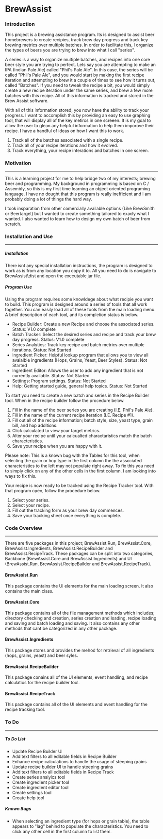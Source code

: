 # BrewAssist #
### Introduction ###

This project is a brewing assistance program.  Its is designed to assist beer homebrewers to create recipies, track brew day progress and track key brewing metrics over multiple batches.  In order to facilitate this, I organize the types of beers you are trying to brew into what I call "series".  

A series is a way to organize multiple batches, and recipes into one core beer style you are trying to perfect.  Lets say you are attempting to make an IPA (Indian Pale Ale) called "Phil's Pale Ale".  In this case, the series will be called "Phil's Pale Ale", and you would start by making the first recipe iteration and attempting to brew it a couple of times to see how it turns out, called "Batches".  If you need to tweak the recipe a bit, you would simply create a new recipe iteration under the same series, and brew a few more batches with this recipe.  All of this information is tracked and stored in the Brew Assist software.  

With all of this information stored, you now have the ability to track your progress.  I want to accomplish this by providing an easy to use graphing tool, that will display all of the key metircs in one screeen.  It is my goal to allow the user to glean any helpful information to help them imporove their recipe.  I have a handful of ideas on how I want this to work. 

<ol>
  <li>Track all of the batches associated with a single recipe.</li>
  <li>Track all of your recipe iterations and how it evolved.</li>
  <li>Track everything, your recipe interations and batches in one screen.</li>
</ol>


### Motivation ###
<hr>
This is a learning project for me to help bridge two of my interests; brewing beer and programming.  My background in programming is based on C / Assembly, so this is my first time learning an object oriented programing language.  I have no dought that this program is really inefficient and I am probably doing a lot of things the hard way.

I took insparation from other comercially available options (Like BrewSmith or Beertarget) but I wanted to create something tailored to exacly what I wanted.  I also wanted to learn how to design my own batch of beer from scratch.

### Installation and Use ###
<hr>
<h5><i> Installation </i></h5>
There isnt any special installation instructions, the program is designed to work as is from  any location you copy it to.  All you need to do is navigate to BrewAssist\dist and open the executable jar file.

<h5><i> Program Use </i></h5>
Using the program requires some knowldege about what recipie you want to build.  This program is designed around a series of tools that all work together.  You can easily load all of these tools from the main loading menu.  A brief description of each tool, and its completion status is below.

<ul>
  <li>Recipe Builder: Create a new Recipe and choose the associated series.  Status: V1.0 complete</li>
  <li>Batch Tracker: Select the desired series and recipe and track your brew day progress.  Status: V1.0 complete</li>
  <li>Series Analytics:  Track key recipe and batch metrics over multiple iterations.  Status: Not Started</li>
  <li>Ingredient Picker: Helpful lookup program that allows you to view all avaialble ingredients (Hops, Grains, Yeast, Beer Styles).  Status: Not Started</li>
  <li>Ingredient Editor:  Allows the user to add any ingredient that is not currently available.  Status: Not Started</li>
  <li>Settings:  Program settings.  Status: Not Started</li>
  <li>Help:  Getting started guide, general help topics.  Status: Not Started</li>
</ul>

To start you need to create a new batch and series in the Recipe Builder tool.  When in the recipe builder follow the procedure below.

<ol>
  <li>Fill in the name of the beer series you are creating (I.E. Phil's Pale Ale).</li>
  <li>Fill in the name of the current recipe iteration (I.E. Recipe #1).</li>
  <li>Fill out all of the recipe information; batch style, size, yeast type, grain bill, and hop additions.</li>
  <li>Click calculated to view your target metrics.</li>
  <li>Alter your recipe until your calcualted charactaristics match the batch characteristics.</li>
  <li>Save your recipe when you are happy with it.</li>
</ol>

Please note:  This is a known bug with the Tables for this tool, when selecting the grain or hop type in the first column the the associated characteristics to the left may not populate right away.  To fix this you need to simply click on any of the other cells in the first column.  I am looking into ways to fix this.

Your recipe is now ready to be tracked using the Recipe Tracker tool.  With that program open, follow the procedure below.

<ol>
  <li>Select your series.</li>
  <li>Select your recipe.</li>
  <li>Fill out the tracking form as your brew day commences.</li>
  <li>Save your tracking sheet once everything is complete.</li>
</ol>
  
### Code Overview ###
<hr>

There are five packages in this project; BrewAssist.Run, BrewAssist.Core, BrewAssist.Ingredients, BrewAssist.RecipeBuilder and BrewAssist.RecipeTrack.  These packages can be split into two categories, Backbone (BrewAssist.Core and BrewAssist.Ingredients) and UI (BrewAssist.Run, BrewAssist.RecipeBuilder and BrewAssist.RecipeTrack).

<h4><b> BrewAssist.Run </b></h4>
This package contains the UI elements for the main loading screen.  It also contains the main class.

<h4><b> BrewAssist.Core </b></h4>
This package contains all of the file management methods which includes; directory checking and creation, series creation and loading, recipe loading and saving and batch loading and saving.  It also contains any other methods that cant be categorized in any other package.

<h4><b> BrewAssist.Ingredients </b></h4>
This package stores and provides the mehod for retrieval of all ingredients (hops, grains, yeast) and beer syles.

<h4><b> BrewAssist.RecipeBuilder </b></h4>
This package conains all of the UI elements, event handling, and recipe calculatios for the recipe builder tool.

<h4><b> BrewAssist.RecipeTrack </b></h4>
This package contains all of the UI elements and event handling for the recipe tracking tool.

### To Do ###
<hr>

<h5><i> To Do List </i></h5>
<ul style="list-style-type:square">
  <li>Update Recipe Builder UI</li>
  <li>Add text filters to all editable fields in Recipe Builder</li>
  <li>Enhance recipe calculations to handle the usage of steeping grains</li>
  <li>Update recipe builder UI to handle steeping grains</li>
  <li>Add text filters to all editable fields in Recipe Track</li>
  <li>Create series analyics tool</li>
  <li>Create ingredient picker tool</li>
  <li>Create ingredient editor tool</li>
  <li>Create settings tool</li>
  <li>Create help tool</li>
</ul>

<h5><i> Known Bugs </i></h5>
<ul style="list-style-type:square">
  <li>When selecting an ingredient type (for hops or grain table), the table appears to "lag" behind to populate the characteristics.  You need to click any other cell in the first column to list them.</li>
</ul>
